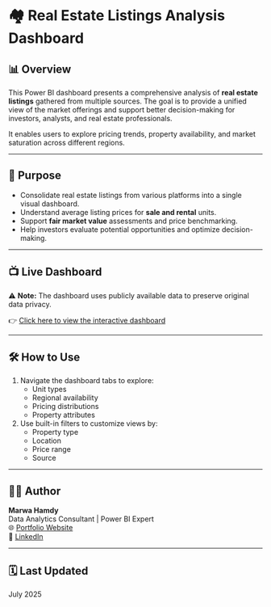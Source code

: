 # 🏘️ Real Estate Listings Analysis Dashboard

## 📊 Overview

This Power BI dashboard presents a comprehensive analysis of **real estate listings** gathered from multiple sources. The goal is to provide a unified view of the market offerings and support better decision-making for investors, analysts, and real estate professionals.

It enables users to explore pricing trends, property availability, and market saturation across different regions.

---

## 🎯 Purpose

- Consolidate real estate listings from various platforms into a single visual dashboard.
- Understand average listing prices for **sale and rental** units.
- Support **fair market value** assessments and price benchmarking.
- Help investors evaluate potential opportunities and optimize decision-making.

---

## 📺 Live Dashboard

⚠️ **Note:** The dashboard uses publicly available data to preserve original data privacy.

👉 [Click here to view the interactive dashboard](https://app.powerbi.com/view?r=eyJrIjoiZDg0ZGE1MmYtN2I2Ny00MzRjLTk2ZjItMWFjNzQ0NjQ3NTkzIiwidCI6ImRmODY3OWNkLWE4MGUtNDVkOC05OWFjLWM4M2VkN2ZmOTVhMCJ9)

---

## 🛠️ How to Use

1. Navigate the dashboard tabs to explore:
   - Unit types
   - Regional availability
   - Pricing distributions
   - Property attributes
2. Use built-in filters to customize views by:
   - Property type
   - Location
   - Price range
   - Source

---

## 👩‍💻 Author

**Marwa Hamdy**  
Data Analytics Consultant | Power BI Expert  
🌐 [Portfolio Website](https://marwa7mdi.github.io)  
🔗 [LinkedIn](https://linkedin.com/in/marwah7mdi)

---

## 🗓️ Last Updated

July 2025
